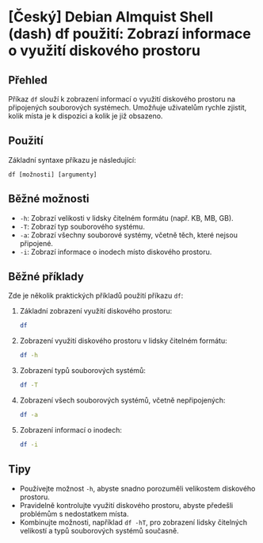 # [Český] Debian Almquist Shell (dash) df použití: Zobrazí informace o využití diskového prostoru

## Přehled
Příkaz `df` slouží k zobrazení informací o využití diskového prostoru na připojených souborových systémech. Umožňuje uživatelům rychle zjistit, kolik místa je k dispozici a kolik je již obsazeno.

## Použití
Základní syntaxe příkazu je následující:

```
df [možnosti] [argumenty]
```

## Běžné možnosti
- `-h`: Zobrazí velikosti v lidsky čitelném formátu (např. KB, MB, GB).
- `-T`: Zobrazí typ souborového systému.
- `-a`: Zobrazí všechny souborové systémy, včetně těch, které nejsou připojené.
- `-i`: Zobrazí informace o inodech místo diskového prostoru.

## Běžné příklady
Zde je několik praktických příkladů použití příkazu `df`:

1. Základní zobrazení využití diskového prostoru:
   ```bash
   df
   ```

2. Zobrazení využití diskového prostoru v lidsky čitelném formátu:
   ```bash
   df -h
   ```

3. Zobrazení typů souborových systémů:
   ```bash
   df -T
   ```

4. Zobrazení všech souborových systémů, včetně nepřipojených:
   ```bash
   df -a
   ```

5. Zobrazení informací o inodech:
   ```bash
   df -i
   ```

## Tipy
- Používejte možnost `-h`, abyste snadno porozuměli velikostem diskového prostoru.
- Pravidelně kontrolujte využití diskového prostoru, abyste předešli problémům s nedostatkem místa.
- Kombinujte možnosti, například `df -hT`, pro zobrazení lidsky čitelných velikostí a typů souborových systémů současně.